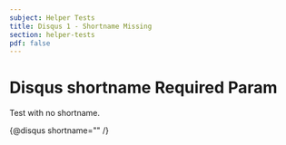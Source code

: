 ```yaml
---
subject: Helper Tests
title: Disqus 1 - Shortname Missing
section: helper-tests
pdf: false
---  
```


# Disqus shortname Required Param

Test with no shortname.

{@disqus shortname="" /}